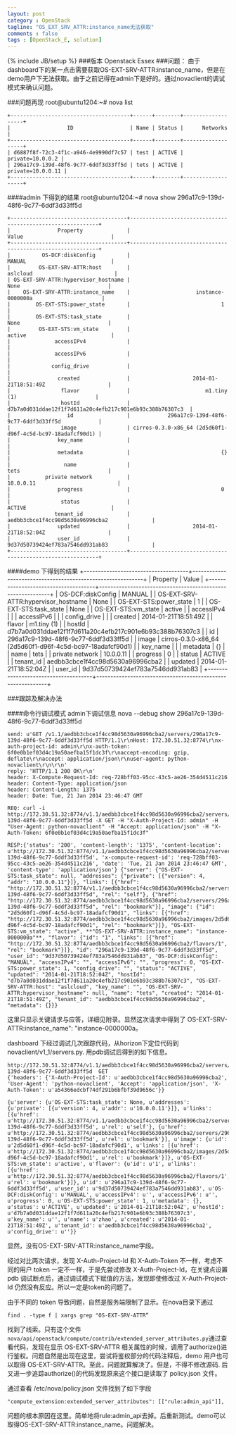 ```yaml
---
layout: post
category : OpenStack
tagline: "OS_EXT_SRV_ATTR:instance_name无法获取"
comments : false
tags : [OpenStack_E, solution]
---
```


{% include JB/setup %}
###版本 Openstack Essex
###问题：
    由于dashboard下的某一点击需要获取OS-EXT-SRV-ATTR:instance_name，但是在demo用户下无法获取。由于之前记得在admin下是好的。通过novaclient的调试模式来确认问题。

###问题再现
root@ubuntu1204:~# nova list

	+--------------------------------------+------+--------+-------------------+
	|                  ID                  | Name | Status |      Networks     |
	+--------------------------------------+------+--------+-------------------+
	| d6887f8f-72c3-4f1c-a946-4e9990df7c57 | test | ACTIVE |  private=10.0.0.2 |
	| 296a17c9-139d-48f6-9c77-6ddf3d33ff5d | tets | ACTIVE | private=10.0.0.11 |
	+--------------------------------------+------+--------+-------------------+
####admin 下得到的结果
root@ubuntu1204:~# nova show 296a17c9-139d-48f6-9c77-6ddf3d33ff5d

    +-------------------------------------+------------------------------------------------------------+
    |               Property              |                           Value                            |
    +-------------------------------------+------------------------------------------------------------+
    |          OS-DCF:diskConfig          |                           MANUAL                           |
    |         OS-EXT-SRV-ATTR:host        |                          aslcloud                          |
    | OS-EXT-SRV-ATTR:hypervisor_hostname |                            None                            |
    |    OS-EXT-SRV-ATTR:instance_name    |                     instance-0000000a                      |
    |        OS-EXT-STS:power_state       |                             1                              |
    |        OS-EXT-STS:task_state        |                            None                            |
    |         OS-EXT-STS:vm_state         |                           active                           |
    |              accessIPv4             |                                                            |
    |              accessIPv6             |                                                            |
    |             config_drive            |                                                            |
    |               created               |                    2014-01-21T18:51:49Z                    |
    |                flavor               |                        m1.tiny (1)                         |
    |                hostId               |  d7b7a0d031ddae12f1f7d611a20c4efb217c901e6b93c388b76307c3  |
    |                  id                 |            296a17c9-139d-48f6-9c77-6ddf3d33ff5d            |
    |                image                | cirros-0.3.0-x86_64 (2d5d60f1-d96f-4c5d-bc97-18adafcf90d1) |
    |               key_name              |                                                            |
    |               metadata              |                             {}                             |
    |                 name                |                            tets                            |
    |           private network           |                         10.0.0.11                          |
    |               progress              |                             0                              |
    |                status               |                           ACTIVE                           |
    |              tenant_id              |              aedbb3cbce1f4cc98d5630a96996cba2              |
    |               updated               |                    2014-01-21T18:52:04Z                    |
    |               user_id               |              9d37d50739424ef783a7546dd931ab83              |
    +-------------------------------------+------------------------------------------------------------+

####demo 下得到的结果
     +-------------------------------------+------------------------------------------------------------+
        |               Property              |                           Value                            |
        +-------------------------------------+------------------------------------------------------------+
        |          OS-DCF:diskConfig          |                           MANUAL                           |
        | OS-EXT-SRV-ATTR:hypervisor_hostname |                            None                            |
        |        OS-EXT-STS:power_state       |                             1                              |
        |        OS-EXT-STS:task_state        |                            None                            |
        |         OS-EXT-STS:vm_state         |                           active                           |
        |              accessIPv4             |                                                            |
        |              accessIPv6             |                                                            |
        |             config_drive            |                                                            |
        |               created               |                    2014-01-21T18:51:49Z                    |
        |                flavor               |                        m1.tiny (1)                         |
        |                hostId               |  d7b7a0d031ddae12f1f7d611a20c4efb217c901e6b93c388b76307c3  |
        |                  id                 |            296a17c9-139d-48f6-9c77-6ddf3d33ff5d            |
        |                image                | cirros-0.3.0-x86_64 (2d5d60f1-d96f-4c5d-bc97-18adafcf90d1) |
        |               key_name              |                                                            |
        |               metadata              |                             {}                             |
        |                 name                |                            tets                            |
        |           private network           |                         10.0.0.11                          |
        |               progress              |                             0                              |
        |                status               |                           ACTIVE                           |
        |              tenant_id              |              aedbb3cbce1f4cc98d5630a96996cba2              |
        |               updated               |                    2014-01-21T18:52:04Z                    |
        |               user_id               |              9d37d50739424ef783a7546dd931ab83              |
        +-------------------------------------+------------------------------------------------------------+

###跟踪及解决办法
 
####命令行调试模式 admin下调试信息
nova --debug show 296a17c9-139d-48f6-9c77-6ddf3d33ff5d 

	send: u'GET /v1.1/aedbb3cbce1f4cc98d5630a96996cba2/servers/296a17c9-139d-48f6-9c77-6ddf3d33ff5d HTTP/1.1\r\nHost: 172.30.51.32:8774\r\nx-auth-project-id: admin\r\nx-auth-token: 6f0e0b1ef03d4c19a50aefba15f1dc3f\r\naccept-encoding: gzip, deflate\r\naccept: application/json\r\nuser-agent: python-novaclient\r\n\r\n'
	reply: 'HTTP/1.1 200 OK\r\n'
	header: X-Compute-Request-Id: req-728bff03-95cc-43c5-ae26-354d4511c216
	header: Content-Type: application/json
	header: Content-Length: 1375
	header: Date: Tue, 21 Jan 2014 23:46:47 GMT

	REQ: curl -i http://172.30.51.32:8774/v1.1/aedbb3cbce1f4cc98d5630a96996cba2/servers/296a17c9-139d-48f6-9c77-6ddf3d33ff5d -X GET -H "X-Auth-Project-Id: admin" -H "User-Agent: python-novaclient" -H "Accept: application/json" -H "X-Auth-Token: 6f0e0b1ef03d4c19a50aefba15f1dc3f"

	RESP:{'status': '200', 'content-length': '1375', 'content-location': u'http://172.30.51.32:8774/v1.1/aedbb3cbce1f4cc98d5630a96996cba2/servers/296a17c9-139d-48f6-9c77-6ddf3d33ff5d', 'x-compute-request-id': 'req-728bff03-95cc-43c5-ae26-354d4511c216', 'date': 'Tue, 21 Jan 2014 23:46:47 GMT', 'content-type': 'application/json'} {"server": {"OS-EXT-STS:task_state": null, "addresses": {"private": [{"version": 4, "addr": "10.0.0.11"}]}, "links": [{"href": "http://172.30.51.32:8774/v1.1/aedbb3cbce1f4cc98d5630a96996cba2/servers/296a17c9-139d-48f6-9c77-6ddf3d33ff5d", "rel": "self"}, {"href": "http://172.30.51.32:8774/aedbb3cbce1f4cc98d5630a96996cba2/servers/296a17c9-139d-48f6-9c77-6ddf3d33ff5d", "rel": "bookmark"}], "image": {"id": "2d5d60f1-d96f-4c5d-bc97-18adafcf90d1", "links": [{"href": "http://172.30.51.32:8774/aedbb3cbce1f4cc98d5630a96996cba2/images/2d5d60f1-d96f-4c5d-bc97-18adafcf90d1", "rel": "bookmark"}]}, "OS-EXT-STS:vm_state": "active", **"OS-EXT-SRV-ATTR:instance_name": "instance-0000000a"**, "flavor": {"id": "1", "links": [{"href": "http://172.30.51.32:8774/aedbb3cbce1f4cc98d5630a96996cba2/flavors/1", "rel": "bookmark"}]}, "id": "296a17c9-139d-48f6-9c77-6ddf3d33ff5d", "user_id": "9d37d50739424ef783a7546dd931ab83", "OS-DCF:diskConfig": "MANUAL", "accessIPv4": "", "accessIPv6": "", "progress": 0, "OS-EXT-STS:power_state": 1, "config_drive": "", "status": "ACTIVE", "updated": "2014-01-21T18:52:04Z", "hostId": "d7b7a0d031ddae12f1f7d611a20c4efb217c901e6b93c388b76307c3", "OS-EXT-SRV-ATTR:host": "aslcloud", "key_name": "", "OS-EXT-SRV-ATTR:hypervisor_hostname": null, "name": "tets", "created": "2014-01-21T18:51:49Z", "tenant_id": "aedbb3cbce1f4cc98d5630a96996cba2", "metadata": {}}}

这里只显示关键请求与应答，详细见附录。显然这次请求中得到了 OS-EXT-SRV-ATTR:instance_name": "instance-0000000a。

dashboard 下经过调试几次跟踪代码，从horizon下定位代码到 novaclient/v1_1/servers.py. 用pdb调试后得到的如下信息。

    http://172.30.51.32:8774/v1.1/aedbb3cbce1f4cc98d5630a96996cba2/servers/296a17c9-139d-48f6-9c77-6ddf3d33ff5d  GET
    {'headers': {'X-Auth-Project-Id': u'aedbb3cbce1f4cc98d5630a96996cba2', 'User-Agent': 'python-novaclient', 'Accept': 'application/json', 'X-Auth-Token': u'a54366edcbf74df291b6bfbf39d9656c'}}
    
    {u'server': {u'OS-EXT-STS:task_state': None, u'addresses': {u'private': [{u'version': 4, u'addr': u'10.0.0.11'}]}, u'links': [{u'href': u'http://172.30.51.32:8774/v1.1/aedbb3cbce1f4cc98d5630a96996cba2/servers/296a17c9-139d-48f6-9c77-6ddf3d33ff5d', u'rel': u'self'}, {u'href': u'http://172.30.51.32:8774/aedbb3cbce1f4cc98d5630a96996cba2/servers/296a17c9-139d-48f6-9c77-6ddf3d33ff5d', u'rel': u'bookmark'}], u'image': {u'id': u'2d5d60f1-d96f-4c5d-bc97-18adafcf90d1', u'links': [{u'href': u'http://172.30.51.32:8774/aedbb3cbce1f4cc98d5630a96996cba2/images/2d5d60f1-d96f-4c5d-bc97-18adafcf90d1', u'rel': u'bookmark'}]}, u'OS-EXT-STS:vm_state': u'active', u'flavor': {u'id': u'1', u'links': [{u'href': u'http://172.30.51.32:8774/aedbb3cbce1f4cc98d5630a96996cba2/flavors/1', u'rel': u'bookmark'}]}, u'id': u'296a17c9-139d-48f6-9c77-6ddf3d33ff5d', u'user_id': u'9d37d50739424ef783a7546dd931ab83', u'OS-DCF:diskConfig': u'MANUAL', u'accessIPv4': u'', u'accessIPv6': u'', u'progress': 0, u'OS-EXT-STS:power_state': 1, u'metadata': {}, u'status': u'ACTIVE', u'updated': u'2014-01-21T18:52:04Z', u'hostId': u'd7b7a0d031ddae12f1f7d611a20c4efb217c901e6b93c388b76307c3', u'key_name': u'', u'name': u'zhao', u'created': u'2014-01-21T18:51:49Z', u'tenant_id': u'aedbb3cbce1f4cc98d5630a96996cba2', u'config_drive': u''}}

显然，没有OS-EXT-SRV-ATTR:instance_name字段。

经过对比两次请求，发现 X-Auth-Project-Id 和 X-Auth-Token 不一样，考虑不同的用户 token 一定不一样，于是先尝试修改 X-Auth-Project-Id，在关键点设置 pdb 调试断点后，通过调试模式下赋值的方法，发现即使修改过 X-Auth-Project-Id 仍然没有反应。所以一定是token的问题了。

由于不同的 token 导致问题，自然是服务端限制了显示。在nova目录下通过
    
    find . -type f | xargs grep "OS-EXT-SRV-ATTR“

找到了线索。只有这个文件 `nova/api/openstack/compute/contrib/extended_server_attributes.py`通过查看代码，发现在显示 OS-EXT-SRV-ATTR 相关属性的时候，调用了authorize()进行鉴权。问题自然是出现在这里，尝试将鉴权部分的代码注释后，demo 用户也可以取得 OS-EXT-SRV-ATTR。至此，问题就算解决了。但是，不得不修改源码. 后又进一步追踪authorize()的代码发现原来这个接口是读取了 policy.json 文件。

通过查看 /etc/nova/policy.json 文件找到了如下字段

    "compute_extension:extended_server_attributes": [["rule:admin_api"]],

问题的根本原因在这里。简单地将rule:admin_api去掉。后重新测试。demo可以取得OS-EXT-SRV-ATTR:instance_name。问题解决。

